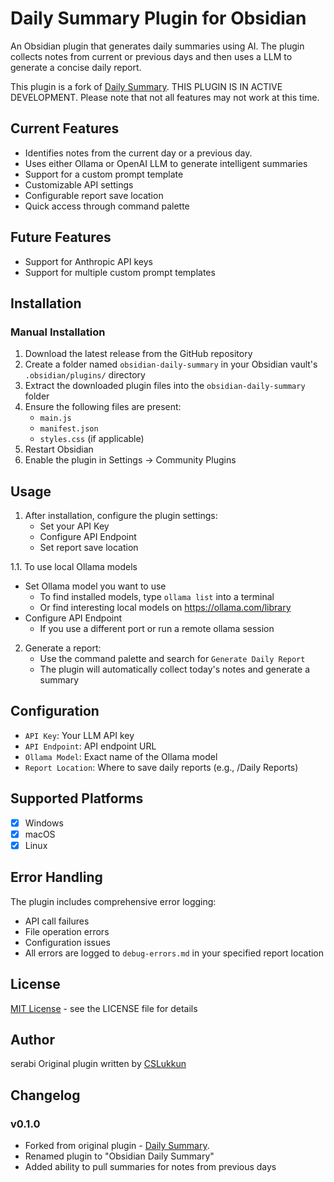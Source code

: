 # Daily Summary Plugin for Obsidian

An Obsidian plugin that generates daily summaries using AI. The plugin collects notes from current or previous days and then uses a LLM to generate a concise daily report.

This plugin is a fork of [Daily Summary](https://github.com/CSLukkun/ob_daily_summary). THIS PLUGIN IS IN ACTIVE DEVELOPMENT. Please note that not all features may not work at this time. 

## Current Features

- Identifies notes from the current day or a previous day. 
- Uses either Ollama or OpenAI LLM to generate intelligent summaries
- Support for a custom prompt template 
- Customizable API settings
- Configurable report save location
- Quick access through command palette

## Future Features

- Support for Anthropic API keys
- Support for multiple custom prompt templates

## Installation

### Manual Installation

1. Download the latest release from the GitHub repository
2. Create a folder named `obsidian-daily-summary` in your Obsidian vault's `.obsidian/plugins/` directory
3. Extract the downloaded plugin files into the `obsidian-daily-summary` folder
4. Ensure the following files are present:
   - `main.js`
   - `manifest.json`
   - `styles.css` (if applicable)
5. Restart Obsidian
6. Enable the plugin in Settings → Community Plugins

## Usage

1. After installation, configure the plugin settings:
   - Set your API Key
   - Configure API Endpoint
   - Set report save location

1.1. To use local Ollama models

- Set Ollama model you want to use
  - To find installed models, type `ollama list` into a terminal
  - Or find interesting local models on https://ollama.com/library
- Configure API Endpoint
  - If you use a different port or run a remote ollama session

2. Generate a report:
   - Use the command palette and search for `Generate Daily Report`
   - The plugin will automatically collect today's notes and generate a summary

## Configuration

- `API Key`: Your LLM API key
- `API Endpoint`: API endpoint URL
- `Ollama Model`: Exact name of the Ollama model
- `Report Location`: Where to save daily reports (e.g., /Daily Reports)

## Supported Platforms

- [x] Windows
- [x] macOS
- [x] Linux

## Error Handling

The plugin includes comprehensive error logging:

- API call failures
- File operation errors
- Configuration issues
- All errors are logged to `debug-errors.md` in your specified report location

## License

[MIT License](LICENSE) - see the LICENSE file for details

## Author

serabi
Original plugin written by [CSLukkun](https://github.com/CSLukkun) 

## Changelog

### v0.1.0
- Forked from original plugin - [Daily Summary](https://github.com/CSLukkun/ob_daily_summary).
- Renamed plugin to "Obsidian Daily Summary"
- Added ability to pull summaries for notes from previous days
